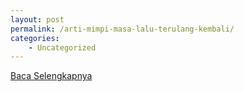 ```yaml
---
layout: post
permalink: /arti-mimpi-masa-lalu-terulang-kembali/
categories:
    - Uncategorized
---
```


[Baca Selengkapnya](/10)